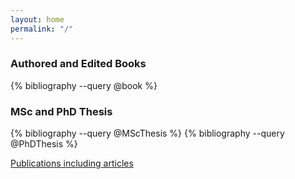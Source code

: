 ```yaml
---
layout: home 
permalink: "/"
---
```


### Authored and Edited Books

{% bibliography --query @book %}
 
### MSc and PhD Thesis 

{% bibliography --query @MScThesis %}
{% bibliography --query @PhDThesis %}

[Publications including articles](publications/)


